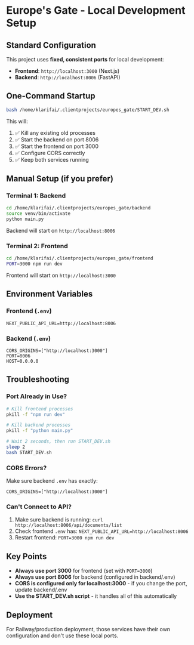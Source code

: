 # Europe's Gate - Local Development Setup

## Standard Configuration

This project uses **fixed, consistent ports** for local development:

- **Frontend**: `http://localhost:3000` (Next.js)
- **Backend**: `http://localhost:8006` (FastAPI)

## One-Command Startup

```bash
bash /home/klarifai/.clientprojects/europes_gate/START_DEV.sh
```

This will:
1. ✅ Kill any existing old processes
2. ✅ Start the backend on port 8006
3. ✅ Start the frontend on port 3000
4. ✅ Configure CORS correctly
5. ✅ Keep both services running

## Manual Setup (if you prefer)

### Terminal 1: Backend
```bash
cd /home/klarifai/.clientprojects/europes_gate/backend
source venv/bin/activate
python main.py
```
Backend will start on `http://localhost:8006`

### Terminal 2: Frontend
```bash
cd /home/klarifai/.clientprojects/europes_gate/frontend
PORT=3000 npm run dev
```
Frontend will start on `http://localhost:3000`

## Environment Variables

### Frontend (`.env`)
```
NEXT_PUBLIC_API_URL=http://localhost:8006
```

### Backend (`.env`)
```
CORS_ORIGINS=["http://localhost:3000"]
PORT=8006
HOST=0.0.0.0
```

## Troubleshooting

### Port Already in Use?
```bash
# Kill frontend processes
pkill -f "npm run dev"

# Kill backend processes
pkill -f "python main.py"

# Wait 2 seconds, then run START_DEV.sh
sleep 2
bash START_DEV.sh
```

### CORS Errors?
Make sure backend `.env` has exactly:
```
CORS_ORIGINS=["http://localhost:3000"]
```

### Can't Connect to API?
1. Make sure backend is running: `curl http://localhost:8006/api/documents/list`
2. Check frontend `.env` has: `NEXT_PUBLIC_API_URL=http://localhost:8006`
3. Restart frontend: `PORT=3000 npm run dev`

## Key Points

- **Always use port 3000** for frontend (set with `PORT=3000`)
- **Always use port 8006** for backend (configured in backend/.env)
- **CORS is configured only for localhost:3000** - if you change the port, update backend/.env
- **Use the START_DEV.sh script** - it handles all of this automatically

## Deployment

For Railway/production deployment, those services have their own configuration and don't use these local ports.
